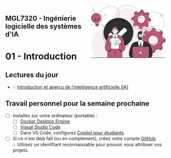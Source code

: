 <img style="float: right;" src="../../images/component_engineering.svg" alt="EngineeringAISystems" width="250"/>

## MGL7320 - Ingénierie logicielle des systèmes d'IA
# 01 - Introduction

## Lectures du jour
- :bulb: [Introduction et aperçu de l’intelligence artificielle (IA)](./01_introduction.pdf)

## Travail personnel pour la semaine prochaine
- [ ] Installez sur votre ordinateur (portable) :
  - [ ] [Docker Desktop Engine](https://docs.docker.com/engine/install/)
  - [ ] [Visual Studio Code](https://code.visualstudio.com)
  - [ ] Dans VS Code, configurez [Copilot pour étudiants](https://adoption.microsoft.com/fr-fr/copilot-resources-for-education/)
- [ ] Si ce n'est déjà fait (ou en complément), créez votre compte [GitHub](https://github.com). <br>
:bulb: Utilisez un identifiant reconnaissable pour pouvoir vous attribuer vos projets.
